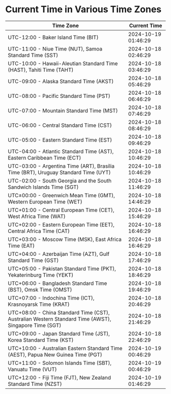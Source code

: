 # Current Time in Various Time Zones

| Time Zone | Current Time |
|-----------|--------------|
| UTC-12:00 - Baker Island Time (BIT) | 2024-10-19 01:46:29 |
| UTC-11:00 - Niue Time (NUT), Samoa Standard Time (SST) | 2024-10-18 02:46:29 |
| UTC-10:00 - Hawaii-Aleutian Standard Time (HAST), Tahiti Time (TAHT) | 2024-10-18 03:46:29 |
| UTC-09:00 - Alaska Standard Time (AKST) | 2024-10-18 05:46:29 |
| UTC-08:00 - Pacific Standard Time (PST) | 2024-10-18 06:46:29 |
| UTC-07:00 - Mountain Standard Time (MST) | 2024-10-18 07:46:29 |
| UTC-06:00 - Central Standard Time (CST) | 2024-10-18 08:46:29 |
| UTC-05:00 - Eastern Standard Time (EST) | 2024-10-18 09:46:29 |
| UTC-04:00 - Atlantic Standard Time (AST), Eastern Caribbean Time (ECT) | 2024-10-18 10:46:29 |
| UTC-03:00 - Argentina Time (ART), Brasília Time (BRT), Uruguay Standard Time (UYT) | 2024-10-18 10:46:29 |
| UTC-02:00 - South Georgia and the South Sandwich Islands Time (SGT) | 2024-10-18 11:46:29 |
| UTC±00:00 - Greenwich Mean Time (GMT), Western European Time (WET) | 2024-10-18 14:46:29 |
| UTC+01:00 - Central European Time (CET), West Africa Time (WAT) | 2024-10-18 15:46:29 |
| UTC+02:00 - Eastern European Time (EET), Central Africa Time (CAT) | 2024-10-18 16:46:29 |
| UTC+03:00 - Moscow Time (MSK), East Africa Time (EAT) | 2024-10-18 16:46:29 |
| UTC+04:00 - Azerbaijan Time (AZT), Gulf Standard Time (GST) | 2024-10-18 17:46:29 |
| UTC+05:00 - Pakistan Standard Time (PKT), Yekaterinburg Time (YEKT) | 2024-10-18 18:46:29 |
| UTC+06:00 - Bangladesh Standard Time (BST), Omsk Time (OMST) | 2024-10-18 19:46:29 |
| UTC+07:00 - Indochina Time (ICT), Krasnoyarsk Time (KRAT) | 2024-10-18 20:46:29 |
| UTC+08:00 - China Standard Time (CST), Australian Western Standard Time (AWST), Singapore Time (SGT) | 2024-10-18 21:46:29 |
| UTC+09:00 - Japan Standard Time (JST), Korea Standard Time (KST) | 2024-10-18 22:46:29 |
| UTC+10:00 - Australian Eastern Standard Time (AEST), Papua New Guinea Time (PGT) | 2024-10-19 00:46:29 |
| UTC+11:00 - Solomon Islands Time (SBT), Vanuatu Time (VUT) | 2024-10-19 00:46:29 |
| UTC+12:00 - Fiji Time (FJT), New Zealand Standard Time (NZST) | 2024-10-19 01:46:29 |

